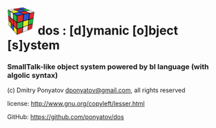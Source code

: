 # ![logo](https://github.com/ponyatov/icons/raw/master/Rubik_64x64.png) dos : [d]ymanic [o]bject [s]ystem
### SmallTalk-like object system powered by bI language (with algolic syntax)

(c) Dmitry Ponyatov <dponyatov@gmail.com>, all rights reserved

license: http://www.gnu.org/copyleft/lesser.html

GitHub: https://github.com/ponyatov/dos
